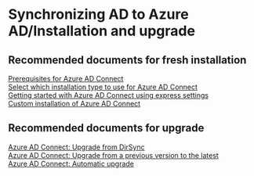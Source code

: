 <properties
	pageTitle="Synchronizing AD to Azure AD/Installation and upgrade"
	description="Synchronizing AD to Azure AD/Installation and upgrade"
	service="microsoft.activedirectory"
	resource="activedirectory"
	authors="cychua"
	displayOrder=""
	selfHelpType="generic"
	supportTopicIds="32404460"
	resourceTags=""
	productPesIds="14785"
	cloudEnvironments="public"
/>


# Synchronizing AD to Azure AD/Installation and upgrade

## **Recommended documents for fresh installation**
[Prerequisites for Azure AD Connect](https://docs.microsoft.com/azure/active-directory/connect/active-directory-aadconnect-prerequisites)
<br>
[Select which installation type to use for Azure AD Connect](https://docs.microsoft.com/azure/active-directory/connect/active-directory-aadconnect-select-installation)
<br>
[Getting started with Azure AD Connect using express settings](https://docs.microsoft.com/azure/active-directory/connect/active-directory-aadconnect-get-started-express)
<br>
[Custom installation of Azure AD Connect](https://docs.microsoft.com/azure/active-directory/connect/active-directory-aadconnect-get-started-custom)
<br>
## **Recommended documents for upgrade**
[Azure AD Connect: Upgrade from DirSync](https://docs.microsoft.com/azure/active-directory/connect/active-directory-aadconnect-dirsync-upgrade-get-started)
<br>
[Azure AD Connect: Upgrade from a previous version to the latest](https://docs.microsoft.com/azure/active-directory/connect/active-directory-aadconnect-upgrade-previous-version)
<br>
[Azure AD Connect: Automatic upgrade](https://docs.microsoft.com/azure/active-directory/connect/active-directory-aadconnect-feature-automatic-upgrade)
<br>
